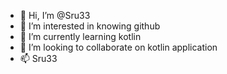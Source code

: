 - 👋 Hi, I’m @Sru33
- 👀 I’m interested in knowing github
- 🌱 I’m currently learning kotlin
- 💞️ I’m looking to collaborate on kotlin application
- 📫 Sru33

<!---
Sru33/Sru33 is a ✨ special ✨ repository because its `README.md` (this file) appears on your GitHub profile.
You can click the Preview link to take a look at your changes.
--->

